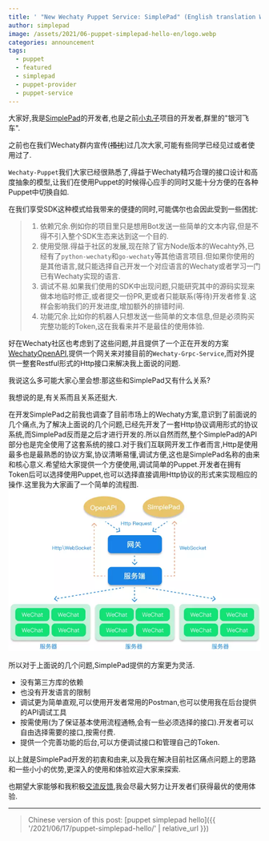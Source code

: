 ```yaml
---
title: ' "New Wechaty Puppet Service: SimplePad" (English translation WIP)'
author: simplepad
image: /assets/2021/06-puppet-simplepad-hello-en/logo.webp
categories: announcement
tags:
  - puppet
  - featured
  - simplepad
  - puppet-provider
  - puppet-service
---
```


大家好,我是[SimplePad](https://github.com/chatrbot/wechaty-puppet-simplepad)的开发者,也是之前[小丸子](https://github.com/chatrbot/chatbot)项目的开发者,群里的"银河飞车".

之前也在我们Wechaty群内宣传(~~搔扰~~)过几次大家,可能有些同学已经见过或者使用过了.

`Wechaty-Puppet`我们大家已经很熟悉了,得益于Wechaty精巧合理的接口设计和高度抽象的模型,让我们在使用Puppet的时候得心应手的同时又能十分方便的在各种Puppet中切换自如.

在我们享受SDK这种模式给我带来的便捷的同时,可能偶尔也会因此受到一些困扰:

> 1. 依赖冗余.例如你的项目里只是想用Bot发送一些简单的文本内容,但是不得不引入整个SDK生态来达到这一个目的.
> 2. 使用受限.得益于社区的发展,现在除了官方Node版本的Wecahty外,已经有了`python-wechaty`和`go-wechaty`等其他语言项目.但如果你使用的是其他语言,就只能选择自己开发一个对应语言的Wechaty或者学习一门已有Wechaty实现的语言.
> 3. 调试不易.如果我们使用的SDK中出现问题,只能研究其中的源码实现来做本地临时修正,或者提交一份PR,更或者只能联系(等待)开发者修复.这样会影响我们的开发进度,增加额外的排错时间.
> 4. 功能冗余.比如你的机器人只想发送一些简单的文本信息,但是必须购买完整功能的Token,这在我看来并不是最佳的使用体验.

好在Wechaty社区也考虑到了这些问题,并且提供了一个正在开发的方案[WechatyOpenAPI](https://github.com/wechaty/openapi),提供一个网关来对接目前的`Wechaty-Grpc-Service`,而对外提供一整套Restful形式的Http接口来解决我上面说的问题.

我说这么多可能大家心里会想:那这些和SimplePad又有什么关系?

我想说的是,有关系而且关系还挺大.

在开发SimplePad之前我也调查了目前市场上的Wechaty方案,意识到了前面说的几个痛点,为了解决上面说的几个问题,已经先开发了一套Http协议调用形式的协议系统,而SimplePad反而是之后才进行开发的.所以自然而然,整个SimplePad的API部分也是完全使用了这套系统的接口.对于我们互联网开发工作者而言,Http是使用最多也是最熟悉的协议方案,协议清晰易懂,调试方便,这也是SimplePad名称的由来和核心意义.希望给大家提供一个方便使用,调试简单的Puppet.开发者在拥有Token后可以选择使用Puppet,也可以选择直接调用Http协议的形式来实现相应的操作.这里我为大家画了一个简单的流程图.
![process](/assets/2021/06-puppet-simplepad-hello-en/process.webp)

所以对于上面说的几个问题,SimplePad提供的方案更为灵活.

- 没有第三方库的依赖
- 也没有开发语言的限制
- 调试更为简单直观,可以使用开发者常用的Postman,也可以使用我在后台提供的API调试工具
- 按需使用(为了保证基本使用流程通畅,会有一些必须选择的接口).开发者可以自由选择需要的接口,按需付费.
- 提供一个完善功能的后台,可以方便调试接口和管理自己的Token.

以上就是SimplePad开发的初衷和由来,以及我在解决目前社区痛点问题上的思路和一些小小的优势,更深入的使用和体验欢迎大家来探索.

也期望大家能够和我积极[交流反馈](https://github.com/chatrbot/wechaty-puppet-simplepad/issues),我会尽最大努力让开发者们获得最优的使用体验.

---

> Chinese version of this post: [puppet simplepad hello]({{ '/2021/06/17/puppet-simplepad-hello/' | relative_url }})
